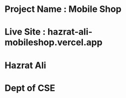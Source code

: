# Project Name : Mobile Shop

# Live Site : hazrat-ali-mobileshop.vercel.app

# Hazrat Ali

# Dept of CSE

# 





